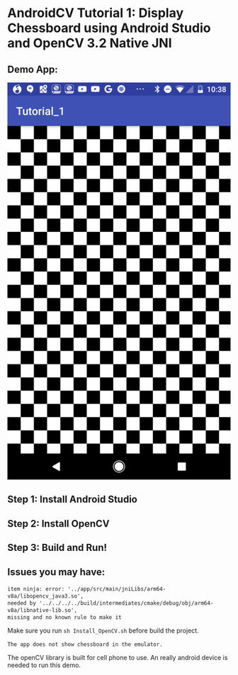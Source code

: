 # AndroidCV Tutorial 1: Display Chessboard using Android Studio and OpenCV 3.2 Native JNI

## Demo App:
![alt text](https://raw.githubusercontent.com/xmuweili88/AndroidCV_Tutorial_1/master/ScreenCapture/device-2017-05-13-103903.png)
## Step 1: Install Android Studio

## Step 2: Install OpenCV
## Step 3: Build and Run!
## Issues you may have:
```
item ninja: error: '../app/src/main/jniLibs/arm64-v8a/libopencv_java3.so', 
needed by '../../../../build/intermediates/cmake/debug/obj/arm64-v8a/libnative-lib.so', 
missing and no known rule to make it
```

Make sure you run ```sh Install_OpenCV.sh``` before build the project.


```
The app does not show chessboard in the emulator.
```
The openCV library is built for cell phone to use. 
An really android device is needed to run this demo.